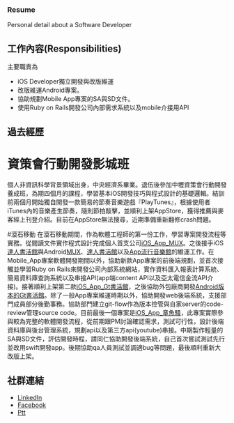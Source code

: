 ### Resume
Personal detail about a Software Developer

## 工作內容(Responsibilities)
主要職責為
- iOS Developer獨立開發與改版維運
- 改版維運Android專案。
- 協助規劃Mobile App專案的SA與SD文件。
- 使用Ruby on Rails開發公司內部需求系統以及mobile介接用API

## 過去經歷
# 資策會行動開發影城班
個人非資訊科學背景領域出身，中央經濟系畢業。退伍後參加中壢資策會行動開發養成班，為期四個月的課程，學習基本iOS開發技巧與程式設計的基礎邏輯。結訓前兩個月開始獨自開發一款簡易的節奏音樂遊戲『PlayTunes』，根據使用者iTunes內的音樂產生節奏，隨則節拍敲擊，並順利上架AppStore，獲得推薦與麥客經上刊登介紹。目前在AppStore無法搜尋，近期準備重新翻修crash問題。

#滾石移動
在滾石移動期間，作為軟體工程師的第一份工作，學習專案開發流程等實務。從閱讀文件實作程式設計完成個人首支公司[iOS_App_MUX](http://ppt.cc/9Yl0W)。之後接手iOS[達人書活館](http://ppt.cc/LjLdn)與Android[MUX](https://play.google.com/store/apps/details?id=tw.com.rockmobile.mux)、[達人書活館](https://play.google.com/store/apps/details?id=com.rmc.ebooks)以及[App流行音樂館](https://play.google.com/store/apps/details?id=com.rmc.minisites)的維運工作。在Mobile_App專案軟體開發期間以外，協助新款App專案的前後端規劃，並首次接觸並學習Ruby on Rails來開發公司內部系統網站，實作資料匯入報表計算系統、簡易資料庫查詢系統以及串接API(app端content API以及亞太電信金流API介接)。接著順利上架第二款[iOS_App_Gt書活館](http://ppt.cc/Ul7Jh)，之後協助外包廠商開發[Android版本的Gt書活館](https://play.google.com/store/apps/details?id=com.rmc.gtebooks)。除了一般App專案維運時期以外，協助開發web後端系統，支援部門成員部分後勤事務。協助部門建立git-flow作為版本控管與自家server的code-review管理source code。目前最後一個專案是[iOS_App_章魚騷](https://goo.gl/kfXd2T)，此專案實際參與較為完整的軟體開發流程，從前期跟PM討論確認需求，測試可行性，設計後端資料庫與後台管理系統，規劃api以及第三方api(youtube)串接。中期製作輕量的SA與SD文件，評估開發時程，請同仁協助開發後端系統，自己首次嘗試測試先行並改用swift開發app。後期協助qa人員測試並調適bug等問題，最後順利重新大改版上架。

## 社群連結
- [LinkedIn](https://www.linkedin.com/in/yan-yu-lai-502428141/)
- [Facebook](https://www.facebook.com/JackySONELai)
- [Ptt](https://pttweb.tw/user/jacky3518)
